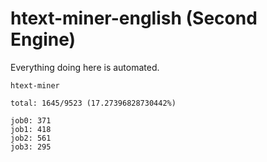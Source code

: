 # htext-miner-english (Second Engine)

Everything doing here is automated.

```
htext-miner

total: 1645/9523 (17.27396828730442%)

job0: 371
job1: 418
job2: 561
job3: 295
```